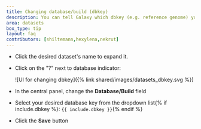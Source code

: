 ```yaml
---
title: Changing database/build (dbkey)
description: You can tell Galaxy which dbkey (e.g. reference genome) your dataset is associated with. This may be used by tools to automatically use the correct settings.
area: datasets
box_type: tip
layout: faq
contributors: [shiltemann,hexylena,nekrut]
---
```


- Click the desired dataset's name to expand it.
- Click on the "?" next to database indicator:

  ![UI for changing dbkey]({% link shared/images/datasets_dbkey.svg %})

- In the central panel, change the **Database/Build** field
- Select your desired database key from the dropdown list{% if include.dbkey %}: `{{ include.dbkey }}`{% endif %}
- Click the **Save** button
